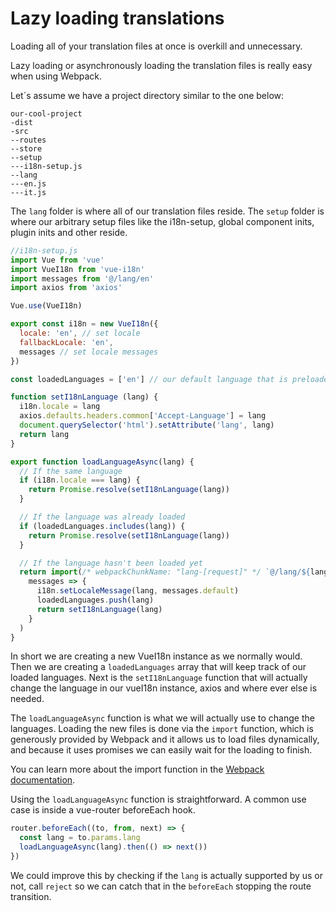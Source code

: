 # Lazy loading translations

Loading all of your translation files at once is overkill and unnecessary.

Lazy loading or asynchronously loading the translation files is really easy when using Webpack.

Let´s assume we have a project directory similar to the one below:

```
our-cool-project
-dist
-src
--routes
--store
--setup
---i18n-setup.js
--lang
---en.js
---it.js
```

The `lang` folder is where all of our translation files reside. The `setup` folder is where our arbitrary setup files like the i18n-setup, global component inits, plugin inits and other reside.

```js
//i18n-setup.js
import Vue from 'vue'
import VueI18n from 'vue-i18n'
import messages from '@/lang/en'
import axios from 'axios'

Vue.use(VueI18n)

export const i18n = new VueI18n({
  locale: 'en', // set locale
  fallbackLocale: 'en',
  messages // set locale messages
})

const loadedLanguages = ['en'] // our default language that is preloaded

function setI18nLanguage (lang) {
  i18n.locale = lang
  axios.defaults.headers.common['Accept-Language'] = lang
  document.querySelector('html').setAttribute('lang', lang)
  return lang
}

export function loadLanguageAsync(lang) {
  // If the same language
  if (i18n.locale === lang) {
    return Promise.resolve(setI18nLanguage(lang))
  }

  // If the language was already loaded
  if (loadedLanguages.includes(lang)) {
    return Promise.resolve(setI18nLanguage(lang))
  }

  // If the language hasn't been loaded yet
  return import(/* webpackChunkName: "lang-[request]" */ `@/lang/${lang}.js`).then(
    messages => {
      i18n.setLocaleMessage(lang, messages.default)
      loadedLanguages.push(lang)
      return setI18nLanguage(lang)
    }
  )
}
```

In short we are creating a new VueI18n instance as we normally would. Then we are creating a `loadedLanguages` array that will keep track of our loaded languages. Next is the `setI18nLanguage` function that will actually change the language in our vueI18n instance, axios and where ever else is needed.

The `loadLanguageAsync` function is what we will actually use to change the languages. Loading the new files is done via the `import` function, which is generously provided by Webpack and it allows us to load files dynamically, and because it uses promises we can easily wait for the loading to finish.

You can learn more about the import function in the [Webpack documentation](https://webpack.js.org/guides/code-splitting/#dynamic-imports).

Using the `loadLanguageAsync` function is straightforward. A common use case is inside a vue-router beforeEach hook.

```js
router.beforeEach((to, from, next) => {
  const lang = to.params.lang
  loadLanguageAsync(lang).then(() => next())
})
```

We could improve this by checking if the `lang` is actually supported by us or not, call `reject` so we can catch that in the `beforeEach` stopping the route transition.
